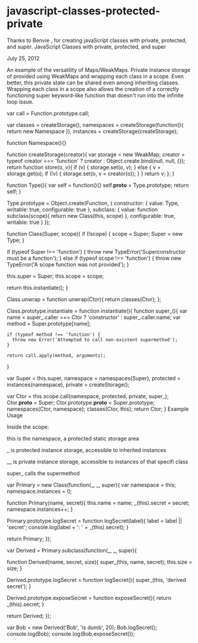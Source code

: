 # javascript-classes-protected-private
Thanks to Benvie , for creating javaScript classes with private, protected, and super.
JavaScript Classes with private, protected, and super

July 25, 2012

An example of the versatility of Maps/WeakMaps. Private instance storage of provided using WeakMaps and wrapping each class in a scope. Even better, this private state can be shared even among inheriting classes. Wrapping each class in a scope also allows the creation of a correctly functioning super keyword-like function that doesn't run into the infinite loop issue.

var call = Function.prototype.call;

var classes = createStorage(),
    namespaces = createStorage(function(){ return new Namespace }),
    instances = createStorage(createStorage);

function Namespace(){}

function createStorage(creator){
  var storage = new WeakMap;
  creator = typeof creator === 'function' ? creator : Object.create.bind(null, null, {});
  return function store(o, v){
    if (v) {
      storage.set(o, v);
    } else {
      v = storage.get(o);
      if (!v) {
        storage.set(o, v = creator(o));
      }
    }
    return v;
  };
}

function Type(){
  var self = function(){}
  self.__proto__ = Type.prototype;
  return self;
}

Type.prototype = Object.create(Function, {
  constructor: { value: Type,
                 writable: true,
                 configurable: true },
  subclass: { value: function subclass(scope){ return new Class(this, scope) },
              configurable: true,
              writable: true }
});

function Class(Super, scope){
  if (!scope) {
    scope = Super;
    Super = new Type;
  }

  if (typeof Super !== 'function') {
    throw new TypeError('Superconstructor must be a function');
  } else if (typeof scope !== 'function') {
    throw new TypeError('A scope function was not provided');
  }

  this.super = Super;
  this.scope = scope;

  return this.instantiate();
}

Class.unwrap = function unwrap(Ctor){
  return classes(Ctor);
};

Class.prototype.instantiate = function instantiate(){
  function super_(){
    var name = super_.caller === Ctor ? 'constructor' : super_.caller.name;
    var method = Super.prototype[name];

    if (typeof method !== 'function') {
      throw new Error('Attempted to call non-existent supermethod');
    }

    return call.apply(method, arguments);
  }

  var Super = this.super,
      namespace = namespaces(Super),
      protected = instances(namespace),
      private = createStorage();

  var Ctor = this.scope.call(namespace, protected, private, super_);
  Ctor.__proto__ = Super;
  Ctor.prototype.__proto__ = Super.prototype;
  namespaces(Ctor, namespace);
  classes(Ctor, this);
  return Ctor;
}
Example Usage

Inside the scope:

this is the namespace, a protected static storage area

_ is protected instance storage, accessible to inherited instances

__ is private instance storage, accessible to instances of that specifi class

super_ calls the supermethod

var Primary = new Class(function(_, _, super){ var namespace = this; namespace.instances = 0;

function Primary(name, secret){
  this.name = name;
  _(this).secret = secret;
  namespace.instances++;
}

Primary.prototype.logSecret = function logSecret(label){
  label = label || 'secret';
  console.log(label + ': ' + _(this).secret);
}

return Primary;
});

var Derived = Primary.subclass(function(_, _, super){

function Derived(name, secret, size){
  super_(this, name, secret);
  this.size = size;
}

Derived.prototype.logSecret = function logSecret(){
  super_(this, 'derived secret');
}

Derived.prototype.exposeSecret = function exposeSecret(){
  return _(this).secret;
}

return Derived;
});

var Bob = new Derived('Bob', 'is dumb', 20); Bob.logSecret(); console.log(Bob); console.log(Bob.exposeSecret());
